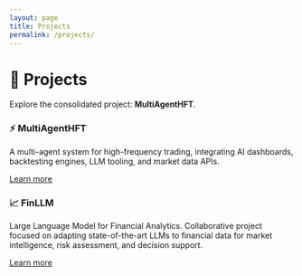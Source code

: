 ```yaml
---
layout: page
title: Projects
permalink: /projects/
---
```


<!-- markdownlint-disable MD033 -->

# 🚀 Projects

Explore the consolidated project: **MultiAgentHFT**.

<div class="projects-grid">
  <div class="project-card" style="background-image: url('/assets/images/project1.jpg');">
    <h3>⚡ MultiAgentHFT</h3>
    <p>A multi-agent system for high-frequency trading, integrating AI dashboards, backtesting engines, LLM tooling, and market data APIs.</p>
    <a href="/projects/multiagenthft" class="project-link">Learn more</a>
  </div>
  <!-- aggiungiamo il progetto FinLLM -->
  <div class="project-card" style="background-image: url('/assets/images/finllm.jpg');">
    <h3>📈 FinLLM</h3>
    <p>Large Language Model for Financial Analytics. Collaborative project focused on adapting state-of-the-art LLMs to financial data for market intelligence, risk assessment, and decision support.</p>
    <a href="/projects/finllm" class="project-link">Learn more</a>
  </div>
</div>

<!-- markdownlint-enable MD033 -->
